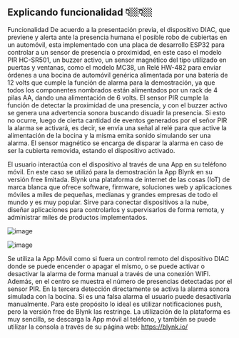 ## **Explicando funcionalidad** 👇🏼👇🏼

Funcionalidad
De acuerdo a la presentación previa, el dispositivo DIAC, que previene y alerta ante la presencia humana el posible 
robo de cubiertas en un automóvil, esta implementado con una placa de desarrollo ESP32 para controlar a un sensor 
de presencia o proximidad, en este caso el modelo PIR HC-SR501, un buzzer activo, un sensor magnético del tipo 
utilizado en puertas y ventanas, como el modelo MC38, un Relé HW-482 para enviar órdenes a una bocina de 
automóvil genérica alimentada por una batería de 12 volts que cumple la función de alarma para la demostración, ya 
que todos los componentes nombrados están alimentados por un rack de 4 pilas AA, dando una alimentación de 6 
volts.
El sensor PIR cumple la función de detectar la proximidad de una presencia, y con el buzzer activo se genera una 
advertencia sonora buscando disuadir la presencia. Si esto no ocurre, luego de cierta cantidad de eventos generados 
por el señor PIR la alarma se activará, es decir, se envía una señal al relé para que active la alimentación de la bocina 
y la misma emita sonido simulando ser una alarma.
El sensor magnético se encarga de disparar la alarma en caso de ser la cubierta removida, estando el dispositivo 
activado.

El usuario interactúa con el dispositivo al través de una App en su teléfono móvil. En este caso se utilizó para la 
demostración la App Blynk en su versión free limitada.
Blynk una plataforma de internet de las cosas (IoT) de marca blanca que ofrece software, firmware, soluciones web y 
aplicaciones móviles a miles de pequeñas, medianas y grandes empresas de todo el mundo y es muy popular. Sirve 
para conectar dispositivos a la nube, diseñar aplicaciones para controlarlos y supervisarlos de forma remota, y 
administrar miles de productos implementados.

![image](https://user-images.githubusercontent.com/106460135/196862236-f208bac3-29c9-4197-bb8e-98226b36df82.png)



![image](https://user-images.githubusercontent.com/106460135/196862181-5d6269ea-f46f-4c38-9a72-9dc4f121d08c.png)


Se utiliza la App Móvil como si fuera un control remoto del dispositivo DIAC donde se puede 
encender o apagar el mismo, o se puede activar o desactivar la alarma de forma manual a
través de una conexión WIFI.
Además, en el centro se muestra el número de presencias detectadas por el sensor PIR. En la 
tercera detección directamente se activa la alarma sonora simulada con la bocina. Si es una 
falsa alarma el usuario puede desactivarla manualmente. Para este propósito lo ideal es 
utilizar notificaciones push, pero la versión free de Blynk las restringe.
La utilización de la plataforma es muy sencilla, se descarga la App móvil al teléfono, y también se puede utilizar la 
consola a través de su página web: https://blynk.io/




